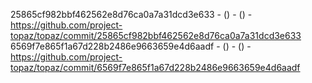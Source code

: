 25865cf982bbf462562e8d76ca0a7a31dcd3e633 -  () -  () - https://github.com/project-topaz/topaz/commit/25865cf982bbf462562e8d76ca0a7a31dcd3e633
6569f7e865f1a67d228b2486e9663659e4d6aadf -  () -  () - https://github.com/project-topaz/topaz/commit/6569f7e865f1a67d228b2486e9663659e4d6aadf
